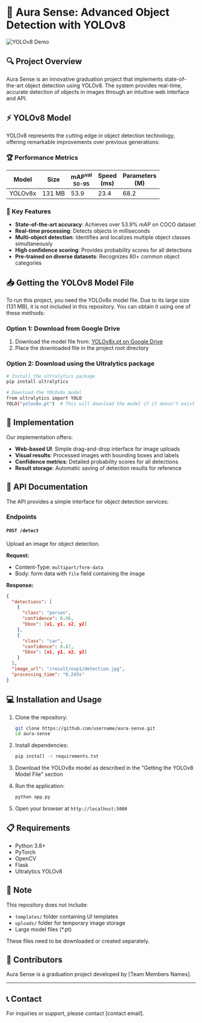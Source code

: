 # 🌟 Aura Sense: Advanced Object Detection with YOLOv8

![YOLOv8 Demo](https://ultralytics.com/images/yolov8-sahi-demo.png)

## 🔍 Project Overview

Aura Sense is an innovative graduation project that implements state-of-the-art object detection using YOLOv8. The system provides real-time, accurate detection of objects in images through an intuitive web interface and API.

## ⚡ YOLOv8 Model

YOLOv8 represents the cutting edge in object detection technology, offering remarkable improvements over previous generations:

### 🏆 Performance Metrics

| Model   | Size   | mAP<sup>val<br>50-95 | Speed<br>(ms) | Parameters<br>(M) |
| ------- | ------ | -------------------- | ------------- | ----------------- |
| YOLOv8x | 131 MB | 53.9                 | 23.4          | 68.2              |

### 🎯 Key Features

- **State-of-the-art accuracy**: Achieves over 53.9% mAP on COCO dataset
- **Real-time processing**: Detects objects in milliseconds
- **Multi-object detection**: Identifies and localizes multiple object classes simultaneously
- **High confidence scoring**: Provides probability scores for all detections
- **Pre-trained on diverse datasets**: Recognizes 80+ common object categories

## 📥 Getting the YOLOv8 Model File

To run this project, you need the YOLOv8x model file. Due to its large size (131 MB), it is not included in this repository. You can obtain it using one of these methods:

### Option 1: Download from Google Drive

1. Download the model file from: [YOLOv8x.pt on Google Drive](https://drive.google.com/drive/folders/1YaOofT9UeoGM1S52C6bPFBHXFqK4hXSA?usp=sharing)
2. Place the downloaded file in the project root directory

### Option 2: Download using the Ultralytics package

```bash
# Install the ultralytics package
pip install ultralytics

# Download the YOLOv8x model
from ultralytics import YOLO
YOLO("yolov8x.pt")  # This will download the model if it doesn't exist
```

## 🚀 Implementation

Our implementation offers:

- **Web-based UI**: Simple drag-and-drop interface for image uploads
- **Visual results**: Processed images with bounding boxes and labels
- **Confidence metrics**: Detailed probability scores for all detections
- **Result storage**: Automatic saving of detection results for reference

## 🔧 API Documentation

The API provides a simple interface for object detection services:

### Endpoints

#### `POST /detect`

Upload an image for object detection.

**Request:**

- Content-Type: `multipart/form-data`
- Body: form data with `file` field containing the image

**Response:**

```json
{
  "detections": [
    {
      "class": "person",
      "confidence": 0.96,
      "bbox": [x1, y1, x2, y2]
    },
    {
      "class": "car",
      "confidence": 0.87,
      "bbox": [x1, y1, x2, y2]
    }
  ],
  "image_url": "/result/exp1/detection.jpg",
  "processing_time": "0.245s"
}
```

## 💻 Installation and Usage

1. Clone the repository:

   ```bash
   git clone https://github.com/username/aura-sense.git
   cd aura-sense
   ```

2. Install dependencies:

   ```bash
   pip install -r requirements.txt
   ```

3. Download the YOLOv8x model as described in the "Getting the YOLOv8 Model File" section

4. Run the application:

   ```bash
   python app.py
   ```

5. Open your browser at `http://localhost:5000`

## 📋 Requirements

- Python 3.8+
- PyTorch
- OpenCV
- Flask
- Ultralytics YOLOv8

## 📝 Note

This repository does not include:

- `templates/` folder containing UI templates
- `uploads/` folder for temporary image storage
- Large model files (\*.pt)

These files need to be downloaded or created separately.

## 👥 Contributors

Aura Sense is a graduation project developed by [Team Members Names].

---

## 📞 Contact

For inquiries or support, please contact [contact email].
